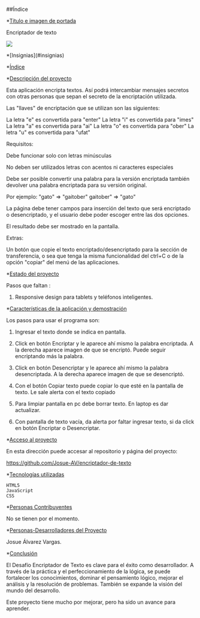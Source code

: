##Índice

*[Título e imagen de portada](#Título-e-imagen-de-portada)

Encriptador de texto

<p align="left">
   <img src="https://d3hqfahqx9wp4w.cloudfront.net/wp-content/uploads/2019/03/15134528/micron-cifrado-de-datos.jpg">
   </p>
*[Insignias](#insignias)

*[Índice](#índice)

*[Descripción del proyecto](#descripción-del-proyecto)

Esta aplicación encripta textos. Así podrá intercambiar mensajes secretos con otras personas que sepan el secreto de la encriptación utilizada.

Las "llaves" de encriptación que se utilizan son las siguientes:

La letra "e" es convertida para "enter"
La letra "i" es convertida para "imes"
La letra "a" es convertida para "ai"
La letra "o" es convertida para "ober"
La letra "u" es convertida para "ufat"

Requisitos:

Debe funcionar solo con letras minúsculas

No deben ser utilizados letras con acentos ni caracteres especiales

Debe ser posible convertir una palabra para la versión encriptada también devolver una palabra encriptada para su versión original.

Por ejemplo:
"gato" => "gaitober"
gaitober" => "gato"

La página debe tener campos para inserción del texto que será encriptado o desencriptado, y el usuario debe poder escoger entre las dos opciones.

El resultado debe ser mostrado en la pantalla.

Extras:

Un botón que copie el texto encriptado/desencriptado para la sección de transferencia, o sea que tenga la misma funcionalidad del ctrl+C o de la opción "copiar" del menú de las aplicaciones.


*[Estado del proyecto](#Estado-del-proyecto)

Pasos que faltan :

1. Responsive design para tablets y teléfonos inteligentes.
   

*[Características de la aplicación y demostración](#Características-de-la-aplicación-y-demostración)

Los pasos para usar el programa son:

1. Ingresar el texto donde se indica en pantalla.

2. Click en botón Encriptar y le aparece ahí mismo la palabra encriptada. A la derecha aparece imagen de que se encriptó.
   Puede seguir encriptando más la palabra.

3. Click en botón Desencriptar y le aparece ahí mismo la palabra desencriptada. A la derecha aparece imagen de que se desencriptó.  

4. Con el botón Copiar texto puede copiar lo que esté en la pantalla de texto.
   Le sale alerta con el texto copiado

5. Para limpiar pantalla en pc debe borrar texto. En laptop es dar actualizar.

6. Con pantalla de texto vacía, da alerta por faltar ingresar texto, si da click en botón Encriptar o Desencriptar.

*[Acceso al proyecto](#acceso-proyecto)

En esta dirección puede accesar al repositorio y página del proyecto:

https://github.com/Josue-AV/encriptador-de-texto


*[Tecnologías utilizadas](#tecnologías-utilizadas)

    HTML5
    JavaScript
    CSS

     
*[Personas Contribuyentes](#personas-contribuyentes)

No se tienen por el momento.


*[Personas-Desarrolladores del Proyecto](#personas-desarrolladores)

Josue Álvarez Vargas.


*[Conclusión](#conclusión)

El Desafío Encriptador de Texto es clave para el éxito como desarrollador. 
A través de la práctica y el perfeccionamiento de la lógica, se puede fortalecer los conocimientos, dominar el pensamiento lógico, mejorar el análisis y la resolución de problemas.
También se expande la visión del mundo del desarrollo.

Este proyecto tiene mucho por mejorar, pero ha sido un avance para aprender.
